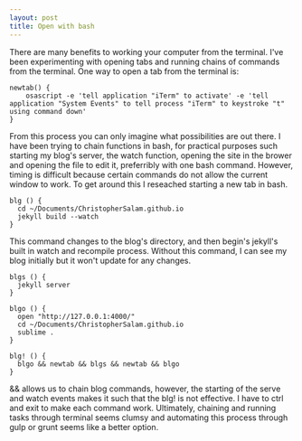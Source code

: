```yaml
---
layout: post
title: Open with bash
---
```


There are many benefits to working your computer from the terminal. I've been experimenting with opening tabs and running chains of commands from the terminal. One way to open a tab from the terminal is:

```
newtab() {
    osascript -e 'tell application "iTerm" to activate' -e 'tell application "System Events" to tell process "iTerm" to keystroke "t" using command down'
}
```

From this process you can only imagine what possibilities are out there. I have been trying to chain functions in bash, for practical purposes such starting my blog's server, the watch function, opening the site in the brower and opening the file to edit it, preferribly with one bash command. However, timing is difficult because certain commands do not allow the current window to work. To get around this I reseached starting a new tab in bash.

```
blg () {
  cd ~/Documents/ChristopherSalam.github.io
  jekyll build --watch
}
```

This command changes to the blog's directory, and then begin's jekyll's built in watch and recompile process. Without this command, I can see my blog initially but it won't update for any changes.

```
blgs () {
  jekyll server
}

blgo () {
  open "http://127.0.0.1:4000/"
  cd ~/Documents/ChristopherSalam.github.io
  sublime .
}

blg! () {
  blgo && newtab && blgs && newtab && blgo
}
```

&& allows us to chain blog commands, however, the starting of the serve and watch events makes it such that the blg! is not effective. I have to ctrl and exit to make each command work. Ultimately, chaining and running tasks through terminal seems clumsy and automating this process through gulp or grunt seems like a better option.